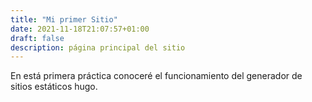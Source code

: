 ```yaml
---
title: "Mi primer Sitio"
date: 2021-11-18T21:07:57+01:00
draft: false
description: página principal del sitio 
---
```



En está primera práctica  conoceré el funcionamiento del generador de sitios estáticos hugo.